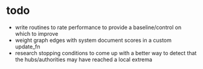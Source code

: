 # todo

- write routines to rate performance to provide a baseline/control on which to improve
- weight graph edges with system document scores in a custom update_fn
- research stopping conditions to come up with a better way to detect that the hubs/authorities may have reached a local extrema
